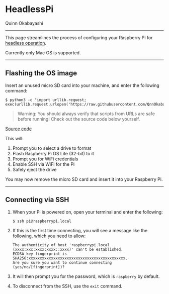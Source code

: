 # HeadlessPi
Quinn Okabayashi
___
This page streamlines the process of configuring your Raspberry Pi for [headless operation](https://en.wikipedia.org/wiki/Headless_computer).

Currently only Mac OS is supported.
___
## Flashing the OS image
Insert an unused micro SD card into your machine, and enter the following command:

```
$ python3 -c "import urllib.request; exec(urllib.request.urlopen('https://raw.githubusercontent.com/QnnOkabayashi/scripts/master/HeadlessPi/setup.py').read())"
```

> Warning: You should always verify that scripts from URLs are safe before running! Check out the source code below yourself.

[Source code](https://github.com/QnnOkabayashi/scripts/blob/master/HeadlessPi/setup.py)

This will:
1. Prompt you to select a drive to format
2. Flash Raspberry Pi OS Lite (32-bit) to it
3. Prompt you for WiFi credentials
4. Enable SSH via WiFi for the Pi
5. Safely eject the drive

You may now remove the micro SD card and insert it into your Raspberry Pi.
___
## Connecting via SSH
1. When your Pi is powered on, open your terminal and enter the following:
    ```
    $ ssh pi@raspberrypi.local
    ```

2. If this is the first time connecting, you will see a message like the following, which you need to allow:
    ```
    The authenticity of host 'raspberrypi.local (xxxx:xxx:xxxx:xxxx::xxxx)' can't be established.
    ECDSA key fingerprint is SHA256:xxxxxxxxxxxxxxxxxxxxxxxxxxxxxxxxxxxxxxxxxxx.
    Are you sure you want to continue connecting (yes/no/[fingerprint])?
    ```

3. It will then prompt you for the password, which is `raspberry` by default.

4. To disconnect from the SSH, use the `exit` command.

